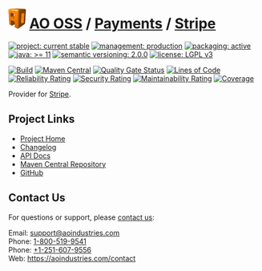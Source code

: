 # [<img src="ao-logo.png" alt="AO Logo" width="35" height="40">](https://github.com/ao-apps) [AO OSS](https://github.com/ao-apps/ao-oss) / [Payments](https://github.com/ao-apps/ao-payments) / [Stripe](https://github.com/ao-apps/ao-payments-stripe)

[![project: current stable](https://oss.aoapps.com/ao-badges/project-current-stable.svg)](https://aoindustries.com/life-cycle#project-current-stable)
[![management: production](https://oss.aoapps.com/ao-badges/management-production.svg)](https://aoindustries.com/life-cycle#management-production)
[![packaging: active](https://oss.aoapps.com/ao-badges/packaging-active.svg)](https://aoindustries.com/life-cycle#packaging-active)  
[![java: &gt;= 11](https://oss.aoapps.com/ao-badges/java-11.svg)](https://docs.oracle.com/en/java/javase/11/)
[![semantic versioning: 2.0.0](https://oss.aoapps.com/ao-badges/semver-2.0.0.svg)](http://semver.org/spec/v2.0.0.html)
[![license: LGPL v3](https://oss.aoapps.com/ao-badges/license-lgpl-3.0.svg)](https://www.gnu.org/licenses/lgpl-3.0)

[![Build](https://github.com/ao-apps/ao-payments-stripe/workflows/Build/badge.svg?branch=master)](https://github.com/ao-apps/ao-payments-stripe/actions?query=workflow%3ABuild)
[![Maven Central](https://maven-badges.herokuapp.com/maven-central/com.aoapps/ao-payments-stripe/badge.svg)](https://maven-badges.herokuapp.com/maven-central/com.aoapps/ao-payments-stripe)
[![Quality Gate Status](https://sonarcloud.io/api/project_badges/measure?branch=master&project=com.aoapps%3Aao-payments-stripe&metric=alert_status)](https://sonarcloud.io/dashboard?branch=master&id=com.aoapps%3Aao-payments-stripe)
[![Lines of Code](https://sonarcloud.io/api/project_badges/measure?branch=master&project=com.aoapps%3Aao-payments-stripe&metric=ncloc)](https://sonarcloud.io/component_measures?branch=master&id=com.aoapps%3Aao-payments-stripe&metric=ncloc)  
[![Reliability Rating](https://sonarcloud.io/api/project_badges/measure?branch=master&project=com.aoapps%3Aao-payments-stripe&metric=reliability_rating)](https://sonarcloud.io/component_measures?branch=master&id=com.aoapps%3Aao-payments-stripe&metric=Reliability)
[![Security Rating](https://sonarcloud.io/api/project_badges/measure?branch=master&project=com.aoapps%3Aao-payments-stripe&metric=security_rating)](https://sonarcloud.io/component_measures?branch=master&id=com.aoapps%3Aao-payments-stripe&metric=Security)
[![Maintainability Rating](https://sonarcloud.io/api/project_badges/measure?branch=master&project=com.aoapps%3Aao-payments-stripe&metric=sqale_rating)](https://sonarcloud.io/component_measures?branch=master&id=com.aoapps%3Aao-payments-stripe&metric=Maintainability)
[![Coverage](https://sonarcloud.io/api/project_badges/measure?branch=master&project=com.aoapps%3Aao-payments-stripe&metric=coverage)](https://sonarcloud.io/component_measures?branch=master&id=com.aoapps%3Aao-payments-stripe&metric=Coverage)

Provider for [Stripe](https://stripe.com/).

## Project Links
* [Project Home](https://oss.aoapps.com/payments/stripe/)
* [Changelog](https://oss.aoapps.com/payments/stripe/changelog)
* [API Docs](https://oss.aoapps.com/payments/stripe/apidocs/)
* [Maven Central Repository](https://central.sonatype.com/search?namespace=com.aoapps&q=a%3Aao-payments-stripe)
* [GitHub](https://github.com/ao-apps/ao-payments-stripe)

## Contact Us
For questions or support, please [contact us](https://aoindustries.com/contact):

Email: [support@aoindustries.com](mailto:support@aoindustries.com)  
Phone: [1-800-519-9541](tel:1-800-519-9541)  
Phone: [+1-251-607-9556](tel:+1-251-607-9556)  
Web: https://aoindustries.com/contact
